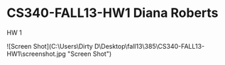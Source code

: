 CS340-FALL13-HW1
Diana Roberts
================

HW 1 

![Screen Shot](C:\Users\Dirty D\Desktop\fall13\385\CS340-FALL13-HW1\screenshot.jpg "Screen Shot")